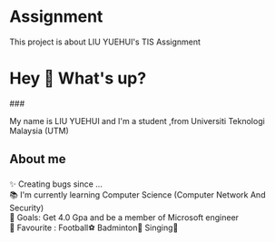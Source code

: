 # Assignment
This project is about LIU YUEHUI's TIS Assignment
<h1 align="left">Hey 👋 What's up?</h1>
###

<p align="left">My name is LIU YUEHUI and I'm a student ,from Universiti Teknologi Malaysia (UTM) </p>

###

<h2 align="left">About me</h2>

###

<p align="left">✨ Creating bugs since ...<br>📚 I'm currently learning Computer Science (Computer Network And Security) <br>🎯 Goals: Get 4.0 Gpa and be a member of Microsoft engineer <br>🎲 Favourite : Football⚽ Badminton🏸 Singing🎤 </p>

